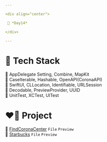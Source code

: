 ```yaml
---

<div align="center">

 💚 *Day14*

</div>

---
```


# 🤖 Tech Stack
🍏 AppDelegate Setting, Combine, MapKit  
🍏 CaseIterable, Hashable, OpenAPI(CoronaAPI)  
🍎 SwiftUI, CLLocation, Identifiable, URLSession  
🍎 Decodable, PreviewProvider, UUID  
🍎 UnitTest, XCTest, UITest  



# ❤️‍🔥 Project
📂 [FindCoronaCenter](https://github.com/DCherish/iOS_N_Swift/tree/main/Day14/FindCoronaCenter) `File` `Preview`  
📁 [Starbucks](https://github.com/DCherish/iOS_N_Swift/tree/main/Day14/Starbucks) `File` `Preview`  

